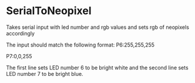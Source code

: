 SerialToNeopixel
================

Takes serial input with led number and rgb values and sets rgb of neopixels accordingly



The input should match the following format:
P6:255,255,255

P7:0,0,255


The first line sets LED number 6 to be bright white and the second line sets LED number 7 to be bright blue.
